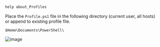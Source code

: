 ```ps
help about_Profiles
```

Place the `Profile.ps1` file in the following directory (current user, all hosts) or append to existing profile file.
```
$Home\Documents\PowerShell\
```

![image](https://user-images.githubusercontent.com/20944885/196914458-f6fb7460-670c-41cc-b721-7c51c8d6497e.png)
